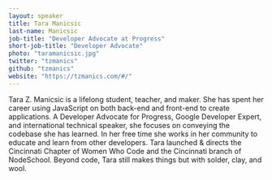 ```yaml
---
layout: speaker
title: Tara Manicsic
last-name: Manicsic
job-title: "Developer Advocate at Progress"
short-job-title: "Developer Advocate"
photo: "taramanicsic.jpg"
twitter: "tzmanics"
github: "tzmanics"
website: "https://tzmanics.com/#/"
---
```


Tara Z. Manicsic is a lifelong student, teacher, and maker. She has spent her career using JavaScript on both back-end and front-end to create applications. A Developer Advocate for Progress, Google Developer Expert, and international technical speaker, she focuses on conveying the codebase she has learned. In her free time she works in her community to educate and learn from other developers. Tara launched & directs the Cincinnati Chapter of Women Who Code and the Cincinnati branch of NodeSchool. Beyond code, Tara still makes things but with solder, clay, and wool.